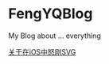 # FengYQBlog
My Blog about ... everything



[关于在iOS中怒刚SVG](https://github.com/fengyiqicoder/FengYQBlog/issues/1#issue-593362703)
